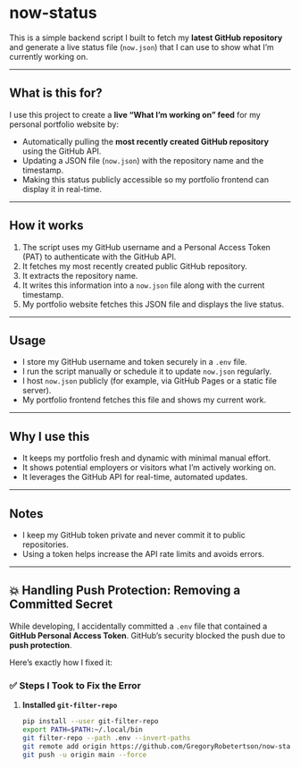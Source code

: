 # now-status

This is a simple backend script I built to fetch my **latest GitHub repository** and generate a live status file (`now.json`) that I can use to show what I’m currently working on.

---

## What is this for?

I use this project to create a **live “What I’m working on” feed** for my personal portfolio website by:

- Automatically pulling the **most recently created GitHub repository** using the GitHub API.
- Updating a JSON file (`now.json`) with the repository name and the timestamp.
- Making this status publicly accessible so my portfolio frontend can display it in real-time.

---

## How it works

1. The script uses my GitHub username and a Personal Access Token (PAT) to authenticate with the GitHub API.
2. It fetches my most recently created public GitHub repository.
3. It extracts the repository name.
4. It writes this information into a `now.json` file along with the current timestamp.
5. My portfolio website fetches this JSON file and displays the live status.

---

## Usage

- I store my GitHub username and token securely in a `.env` file.
- I run the script manually or schedule it to update `now.json` regularly.
- I host `now.json` publicly (for example, via GitHub Pages or a static file server).
- My portfolio frontend fetches this file and shows my current work.

---

## Why I use this

- It keeps my portfolio fresh and dynamic with minimal manual effort.
- It shows potential employers or visitors what I’m actively working on.
- It leverages the GitHub API for real-time, automated updates.

---

## Notes

- I keep my GitHub token private and never commit it to public repositories.
- Using a token helps increase the API rate limits and avoids errors.

---

## 💥 Handling Push Protection: Removing a Committed Secret

While developing, I accidentally committed a `.env` file that contained a **GitHub Personal Access Token**. GitHub’s security blocked the push due to **push protection**.

Here’s exactly how I fixed it:

### ✅ Steps I Took to Fix the Error

1. **Installed `git-filter-repo`**
   ```bash
   pip install --user git-filter-repo
   export PATH=$PATH:~/.local/bin
   git filter-repo --path .env --invert-paths
   git remote add origin https://github.com/GregoryRobetertson/now-status.git
   git push -u origin main --force
   ```
